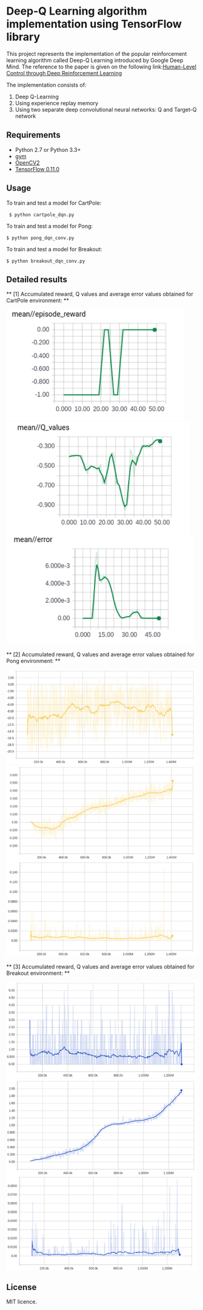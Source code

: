 # Deep-Q Learning algorithm implementation using TensorFlow library

This project represents the implementation of the popular reinforcement learning algorithm called Deep-Q Learning introduced by Google Deep Mind. The reference to the paper is given on the following link:[Human-Level Control through Deep Reinforcement Learning](https://storage.googleapis.com/deepmind-media/dqn/DQNNaturePaper.pdf)
 
The implementation consists of:

1. Deep Q-Learning 
2. Using experience replay memory 
3. Using two separate deep convolutional neural networks: Q and Target-Q network

## Requirements


- Python 2.7 or Python 3.3+
- [gym](https://github.com/openai/gym)
- [OpenCV2](http://opencv.org/)
- [TensorFlow 0.11.0](https://github.com/tensorflow/tensorflow/tree/r0.11)


## Usage

To train and test a model for CartPole:

     $ python cartpole_dqn.py

To train and test a model for Pong:

    $ python pong_dqn_conv.py

To train and test a model for Breakout:

    $ python breakout_dqn_conv.py


## Detailed results

** [1] Accumulated reward, Q values and average error values obtained for CartPole environment: **

![acc_reward_cartpole](assets/acc_reward_cartpole.png)
![Q_cartpole](assets/Q_cartpole.png)
![error_cartpole](assets/error_cartpole.png)

** [2] Accumulated reward, Q values and average error values obtained for Pong environment: **

![acc_reward_pong](assets/acc_reward_pong)
![Q_pong_cnn](assets/Q_pong_cnn)
![error_pong](assets/error_pong)


** [3] Accumulated reward, Q values and average error values obtained for Breakout environment: **

![acc_reward_breakout](assets/acc_reward_breakout)
![Q_breakout](assets/Q_breakout)
![error_breakout](assets/error_breakout)

## License

MIT licence.
